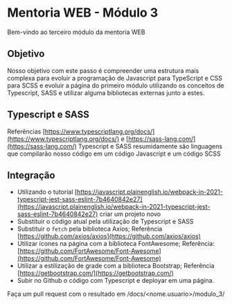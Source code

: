 # Mentoria WEB - Módulo 3
Bem-vindo ao terceiro módulo da mentoria WEB

## Objetivo
Nosso objetivo com este passo é compreender uma estrutura mais complexa para evoluir a programação de Javascript para TypeScript e CSS para SCSS e 
evoluir a página do primeiro módulo utilizando os conceitos de Typescript, SASS e utilizar alguma bibliotecas externas junto a estes. 

## Typescript e SASS
Referências [https://www.typescriptlang.org/docs/](https://www.typescriptlang.org/docs/) e [https://sass-lang.com/](https://sass-lang.com/)
Typescript e SASS resumidamente são linguagens que compilarão nosso código em um código Javascript e um código SCSS

## Integração
- Utilizando o tutorial [https://javascript.plainenglish.io/webpack-in-2021-typescript-jest-sass-eslint-7b4640842e27](https://javascript.plainenglish.io/webpack-in-2021-typescript-jest-sass-eslint-7b4640842e27) criar um projeto novo
- Substituir o código atual pela utilização de Typescript e SASS
- Substituir o `fetch` pela biblioteca Axios; Referência [https://github.com/axios/axios](https://github.com/axios/axios)
- Utilizar ícones na página com a biblioteca FontAwesome; Referência: [https://github.com/FortAwesome/Font-Awesome](https://github.com/FortAwesome/Font-Awesome)
- Utilizar a estilização de grade com a biblioteca Bootstrap; Referência [https://getbootstrap.com/](https://getbootstrap.com/)
- Subir no Github o código com Typescript e deployar em uma página.

Faça um pull request com o resultado em /docs/<nome.usuario>/modulo_3/